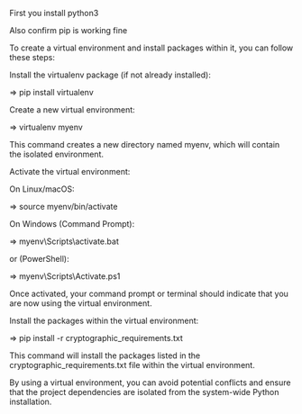 First you install python3

Also confirm pip is working fine

To create a virtual environment and install packages within it, you can follow these steps:

Install the virtualenv package (if not already installed):

=> pip install virtualenv

Create a new virtual environment:

=> virtualenv myenv

This command creates a new directory named myenv, which will contain the isolated environment.

Activate the virtual environment:

On Linux/macOS:

=> source myenv/bin/activate

On Windows (Command Prompt):

=> myenv\Scripts\activate.bat

or (PowerShell):

=> myenv\Scripts\Activate.ps1

Once activated, your command prompt or terminal should indicate that you are now using the virtual environment.

Install the packages within the virtual environment:

=> pip install -r cryptographic_requirements.txt

This command will install the packages listed in the cryptographic_requirements.txt file within the virtual environment.

By using a virtual environment, you can avoid potential conflicts and ensure that the project dependencies are isolated from the system-wide Python installation.